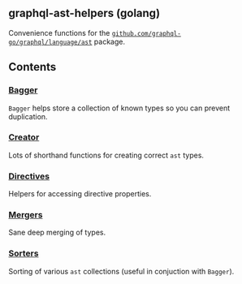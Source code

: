 graphql-ast-helpers (golang)
---

Convenience functions for the [`github.com/graphql-go/graphql/language/ast`](https://godoc.org/github.com/graphql-go/graphql/language/ast) package.

## Contents

### [**Bagger**](./bagger/bagger.go)
`Bagger` helps store a collection of known types so you can prevent duplication.

### [**Creator**](./creates/creates.go)
Lots of shorthand functions for creating correct `ast` types.

### [**Directives**](./directives/directives.go)
Helpers for accessing directive properties.

### [**Mergers**](./mergers/mergers.go)
Sane deep merging of types.

### [**Sorters**](./sorters/sorters.go)
Sorting of various `ast` collections (useful in conjuction with `Bagger`).